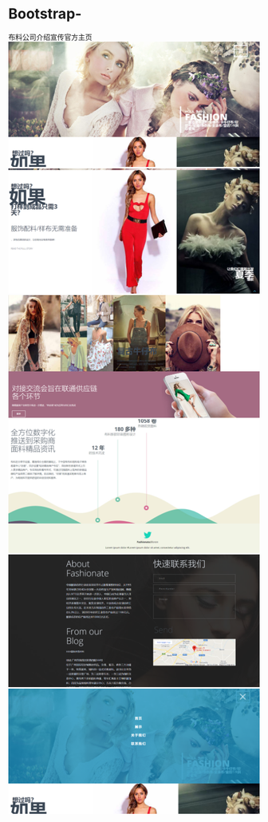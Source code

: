 # Bootstrap-
布料公司介绍宣传官方主页
![](https://raw.githubusercontent.com/JoeJoeyMa/Bootstrap-/master/green1.png)
![](https://raw.githubusercontent.com/JoeJoeyMa/Bootstrap-/master/green2.png)
![](https://raw.githubusercontent.com/JoeJoeyMa/Bootstrap-/master/green3.png)
![](https://raw.githubusercontent.com/JoeJoeyMa/Bootstrap-/master/green4.png)
![](https://raw.githubusercontent.com/JoeJoeyMa/Bootstrap-/master/green5.png)
![](https://raw.githubusercontent.com/JoeJoeyMa/Bootstrap-/master/green6.png)
